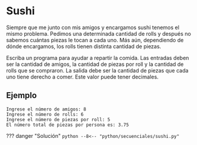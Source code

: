 # Sushi

Siempre que me junto con mis amigos y encargamos sushi tenemos el mismo problema. Pedimos una determinada cantidad de rolls y después no sabemos cuántas piezas le tocan a cada uno. Más aún, dependiendo de dónde encargamos, los rolls tienen distinta cantidad de piezas. 

Escriba un programa para ayudar a repartir la comida. Las entradas deben ser la cantidad de amigos, la cantidad de piezas por roll y la cantidad de rolls que se compraron. La salida debe ser la cantidad de piezas que cada uno tiene derecho a comer. Este valor puede tener decimales.

## Ejemplo

```
Ingrese el número de amigos: 8
Ingrese el número de rolls: 6
Ingrese el número de piezas por roll: 5
El número total de piezas por persona es: 3.75
```

??? danger "Solución"
    ```python
    --8<-- "python/secuenciales/sushi.py"
    ```